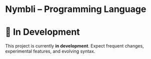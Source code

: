#  Nymbli – Programming Language

# 🚧 In Development 

This project is currently **in development**.  Expect frequent changes, experimental features, and evolving syntax.

